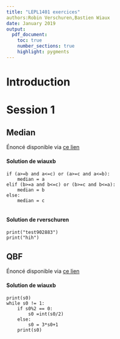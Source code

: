 ```yaml
---
title: "LEPL1401 exercices"
authors:Robin Verschuren,Bastien Wiaux
date: January 2019
output:
  pdf_document:
    toc: true
    number_sections: true
    highlight: pygments
---
```


# Introduction

# Session 1

## Median

Énoncé disponible via [ce lien](https://inginious.info.ucl.ac.be/course/LSINF1101-PYTHON/Median)

#### Solution de wiauxb
```{python}
if (a>=b and a<=c) or (a>=c and a<=b):
    median = a
elif (b>=a and b<=c) or (b>=c and b<=a):
    median = b
else:
    median = c


```

#### Solution de rverschuren
```{python}
print("test902883")
print("hih")

```


## QBF

Énoncé disponible via [ce lien](https://inginious.info.ucl.ac.be/course/LSINF1101-PYTHON/QBF01)

#### Solution de wiauxb
```{python}
print(s0)
while s0 != 1:
    if s0%2 == 0:
        s0 =int(s0/2)
    else:
        s0 = 3*s0+1
    print(s0)

```

